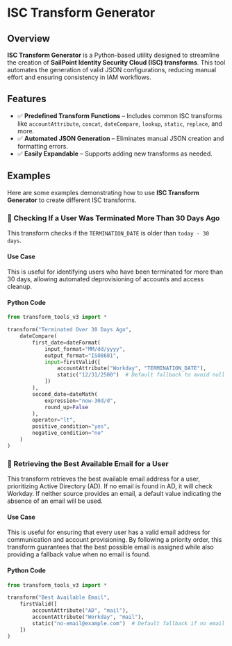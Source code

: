 # ISC Transform Generator  

## Overview  
**ISC Transform Generator** is a Python-based utility designed to streamline the creation of **SailPoint Identity Security Cloud (ISC) transforms**. This tool automates the generation of valid JSON configurations, reducing manual effort and ensuring consistency in IAM workflows.  

## Features  
- ✅ **Predefined Transform Functions** – Includes common ISC transforms like `accountAttribute`, `concat`, `dateCompare`, `lookup`, `static`, `replace`, and more.
- ✅ **Automated JSON Generation** – Eliminates manual JSON creation and formatting errors.
- ✅ **Easily Expandable** – Supports adding new transforms as needed.


## Examples  

Here are some examples demonstrating how to use **ISC Transform Generator** to create different ISC transforms.  

### **📌 Checking If a User Was Terminated More Than 30 Days Ago**  
This transform checks if the `TERMINATION_DATE` is older than `today - 30 days`.  

#### **Use Case**  
This is useful for identifying users who have been terminated for more than 30 days, allowing automated deprovisioning of accounts and access cleanup.  

#### **Python Code**  
```python
from transform_tools_v3 import *

transform("Terminated Over 30 Days Ago",
    dateCompare(
        first_date=dateFormat(
            input_format="MM/dd/yyyy",
            output_format="ISO8601",
            input=firstValid([
                accountAttribute("Workday", "TERMINATION_DATE"),
                static("12/31/2500")  # Default fallback to avoid null values
            ])
        ),
        second_date=dateMath(
            expression="now-30d/d",
            round_up=False
        ),
        operator="lt",
        positive_condition="yes",
        negative_condition="no"
    )
)
```

### **📌 Retrieving the Best Available Email for a User**  
This transform retrieves the best available email address for a user, prioritizing Active Directory (AD). If no email is found in AD, it will check Workday. If neither source provides an email, a default value indicating the absence of an email will be used.  

#### **Use Case**  
This is useful for ensuring that every user has a valid email address for communication and account provisioning. By following a priority order, this transform guarantees that the best possible email is assigned while also providing a fallback value when no email is found.  

#### **Python Code**  
```python
from transform_tools_v3 import *

transform("Best Available Email",
    firstValid([
        accountAttribute("AD", "mail"),
        accountAttribute("Workday", "mail"),
        static("no-email@example.com")  # Default fallback if no email is found
    ])
)
```




